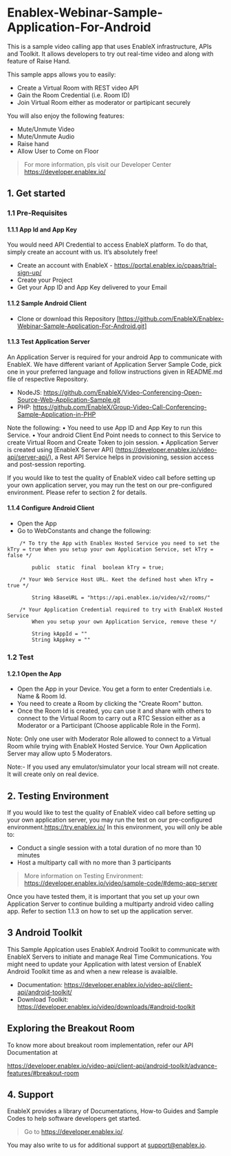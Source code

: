 # Enablex-Webinar-Sample-Application-For-Android
This is a sample video calling app that uses EnableX infrastructure, APIs and Toolkit. It allows developers to try out real-time video and along with feature of Raise Hand.


This sample apps allows you to easily:
* Create a Virtual Room with REST video API 
* Gain the Room Credential (i.e. Room ID) 
* Join Virtual Room either as moderator or partipicant securely

You will also enjoy the following features: 
* Mute/Unmute Video
* Mute/Unmute Audio
* Raise hand
* Allow User to Come on Floor


> For more information, pls visit our Developer Center https://developer.enablex.io/



## 1. Get started

### 1.1 Pre-Requisites

#### 1.1.1 App Id and App Key 

You would need API Credential to access EnableX platform. To do that, simply create an account with us. It’s absolutely free!

* Create an account with EnableX - https://portal.enablex.io/cpaas/trial-sign-up/
* Create your Project
* Get your App ID and App Key delivered to your Email


#### 1.1.2 Sample Android Client 

* Clone or download this Repository [https://github.com/EnableX/Enablex-Webinar-Sample-Application-For-Android.git] 


#### 1.1.3 Test Application Server 

An Application Server is required for your android App to communicate with EnableX. We have different variant of Application Server Sample Code, pick one in your preferred language and follow instructions given in README.md file of respective Repository.

* NodeJS: https://github.com/EnableX/Video-Conferencing-Open-Source-Web-Application-Sample.git 
* PHP: https://github.com/EnableX/Group-Video-Call-Conferencing-Sample-Application-in-PHP

Note the following:
•    You need to use App ID and App Key to run this Service.
•    Your android Client End Point needs to connect to this Service to create Virtual Room and Create Token to join session.
•    Application Server is created using [EnableX Server API] (https://developer.enablex.io/video-api/server-api/), a Rest API Service helps in provisioning, session access and post-session reporting.

If you would like to test the quality of EnableX video call before setting up your own application server,  you may run the test on our pre-configured environment. Please refer to section 2 for details.



#### 1.1.4 Configure Android Client 

* Open the App
* Go to WebConstants and change the following:
``` 
    /* To try the App with Enablex Hosted Service you need to set the kTry = true When you setup your own Application Service, set kTry = false */
        
        public  static  final  boolean kTry = true;
        
    /* Your Web Service Host URL. Keet the defined host when kTry = true */
    
        String kBaseURL = "https://api.enablex.io/video/v2/rooms/"
        
    /* Your Application Credential required to try with EnableX Hosted Service
        When you setup your own Application Service, remove these */
        
        String kAppId = ""  
        String kAppkey = ""  
 ```


### 1.2 Test

#### 1.2.1 Open the App

* Open the App in your Device. You get a form to enter Credentials i.e. Name & Room Id.
* You need to create a Room by clicking the "Create Room" button.
* Once the Room Id is created, you can use it and share with others to connect to the Virtual Room to carry out a RTC Session either as a Moderator or a Participant (Choose applicable Role in the Form).

Note: Only one user with Moderator Role allowed to connect to a Virtual Room while trying with EnableX Hosted Service. Your Own Application Server may allow upto 5 Moderators. 
  
Note:- If you used any emulator/simulator your local stream will not create. It will create only on real device.


## 2. Testing Environment

If you would like to test the quality of EnableX video call before setting up your own application server,  you may run the test on our pre-configured environment.https://try.enablex.io/
In this environment, you will only be able to:

* Conduct a single session with a total duration of no more than 10 minutes
* Host a multiparty call with no more than 3 participants 

> More information on Testing Environment: https://developer.enablex.io/video/sample-code/#demo-app-server

Once you have tested them, it is important that you set up your own Application Server to continue building a multiparty android video calling app. Refer to section 1.1.3 on how to set up the application server. 
  

## 3 Android Toolkit

This Sample Applcation uses EnableX Android Toolkit to communicate with EnableX Servers to initiate and manage Real Time Communications. You might need to update your Application with latest version of EnableX Android Toolkit time as and when a new release is avaialble.   

* Documentation: https://developer.enablex.io/video-api/client-api/android-toolkit/
* Download Toolkit: https://developer.enablex.io/video/downloads/#android-toolkit

## Exploring the Breakout Room
To know more about breakout room implementation, refer our API Documentation at 

https://developer.enablex.io/video-api/client-api/android-toolkit/advance-features/#breakout-room

## 4. Support

EnableX provides a library of Documentations, How-to Guides and Sample Codes to help software developers get started. 

> Go to https://developer.enablex.io/. 

You may also write to us for additional support at support@enablex.io.
